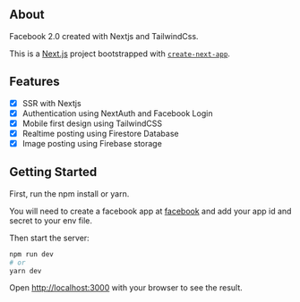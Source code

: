 ## About

Facebook 2.0 created with Nextjs and TailwindCss.

This is a [Next.js](https://nextjs.org/) project bootstrapped with [`create-next-app`](https://github.com/vercel/next.js/tree/canary/packages/create-next-app).

## Features

- [x] SSR with Nextjs
- [x] Authentication using NextAuth and Facebook Login
- [x] Mobile first design using TailwindCSS
- [x] Realtime posting using Firestore Database
- [x] Image posting using Firebase storage

## Getting Started

First, run the npm install or yarn.

You will need to create a facebook app at [facebook](https://developers.facebook.com/) and add your app id and secret to your env file.

Then start the server:

```bash
npm run dev
# or
yarn dev
```

Open [http://localhost:3000](http://localhost:3000) with your browser to see the result.
